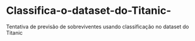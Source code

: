 # Classifica-o-dataset-do-Titanic-
Tentativa de previsão de sobreviventes usando classificação no dataset do Titanic
